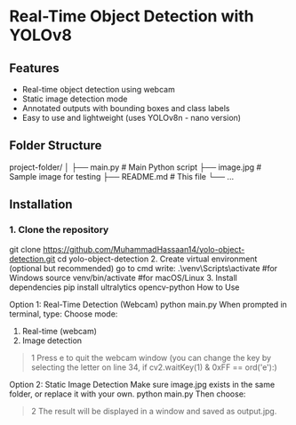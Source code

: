 # Real-Time Object Detection with YOLOv8

## Features

- Real-time object detection using webcam
- Static image detection mode
- Annotated outputs with bounding boxes and class labels
- Easy to use and lightweight (uses YOLOv8n - nano version)


## Folder Structure

project-folder/
│
├── main.py # Main Python script
├── image.jpg # Sample image for testing
├── README.md # This file
└── ...

## Installation

### 1. Clone the repository
git clone https://github.com/MuhammadHassaan14/yolo-object-detection.git
cd yolo-object-detection
2. Create virtual environment (optional but recommended)
go to cmd
write:
.\venv\Scripts\activate       #for Windows
source venv/bin/activate     #for macOS/Linux
3. Install dependencies
pip install ultralytics opencv-python
How to Use

Option 1: Real-Time Detection (Webcam)
python main.py
When prompted in terminal, type:
Choose mode: 
1. Real-time (webcam) 
2. Image detection
> 1
Press e to quit the webcam window (you can change the key by selecting the letter on line 34, if cv2.waitKey(1) & 0xFF == ord('e'):)

Option 2: Static Image Detection
Make sure image.jpg exists in the same folder, or replace it with your own.
python main.py
Then choose:
> 2
The result will be displayed in a window and saved as output.jpg.

